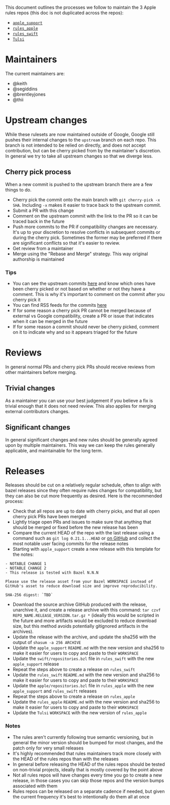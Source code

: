 This document outlines the processes we follow to maintain the 3 Apple
rules repos (this doc is not duplicated across the repos):

- [`apple_support`](https://github.com/bazelbuild/apple_support)
- [`rules_apple`](https://github.com/bazelbuild/rules_apple)
- [`rules_swift`](https://github.com/bazelbuild/rules_swift)
- [`Tulsi`](https://github.com/bazelbuild/tulsi)

# Maintainers

The current maintainers are:

- @keith
- @segiddins
- @brentleyjones
- @thii

# Upstream changes

While these rulesets are now maintained outside of Google, Google still
pushes their internal changes to the `upstream` branch on each repo.
This branch is not intended to be relied on directly, and does not
accept contribution, but can be cherry picked from by the maintainer's
discretion. In general we try to take all upstream changes so that we
diverge less.

## Cherry pick process

When a new commit is pushed to the upstream branch there are a few
things to do.

- Cherry pick the commit onto the main branch with `git cherry-pick -x
  SHA`. Including `-x` makes it easier to trace back to the upstream
  commit.
- Submit a PR with this change
- Comment on the upstream commit with the link to the PR so it can be
  traced back in the future
- Push more commits to the PR if compatibility changes are necessary.
  It's up to your discretion to resolve conflicts in subsequent commits
  or during the cherry pick. Sometimes the former may be preferred if
  there are significant conflicts so that it's easier to review.
- Get review from a maintainer
- Merge using the "Rebase and Merge" strategy. This way original
  authorship is maintained

### Tips

- You can see the upstream commits
  [here](https://github.com/bazelbuild/rules_apple/compare/upstream) and
  know which ones have been cherry picked or not based on whether or not
  they have a comment. This is why it's important to comment on the
  commit after you cherry pick it
- You can find RSS feeds for the commits
  [here](https://github.com/bazelbuild/rules_apple/commits/upstream.atom)
- If for some reason a cherry pick PR cannot be merged because of
  external vs Google compatibility, create a PR or issue that indicates
  when it can be merged in the future
- If for some reason a commit should never be cherry picked, comment on
  it to indicate why and so it appears triaged for the future

# Reviews

In general normal PRs and cherry pick PRs should receive reviews from
other maintainers before merging.

## Trivial changes

As a maintainer you can use your best judgement if you believe a fix is
trivial enough that it does not need review. This also applies for
merging external contributors changes.

## Significant changes

In general significant changes and new rules should be generally agreed
upon by multiple maintainers. This way we can keep the rules generally
applicable, and maintainable for the long term.

# Releases

Releases should be cut on a relatively regular schedule, often to align
with bazel releases since they often require rules changes for
compatibility, but they can also be cut more frequently as desired. Here
is the recommended process:

- Check that all repos are up to date with cherry picks, and that all
  open cherry pick PRs have been merged
- Lightly triage open PRs and issues to make sure that anything that
  should be merged or fixed before the new release has been
- Compare the current HEAD of the repo with the last release using a
  command such as `git log 0.21.1...HEAD` or [on
  GitHub](https://github.com/bazelbuild/rules_apple/compare/0.21.1...HEAD)
  and collect the most notable user facing commits for the release
  notes
- Starting with `apple_support` create a new release with this template
  for the notes:

```
- NOTABLE CHANGE 1
- NOTABLE CHANGE 2
- This release is tested with Bazel N.N.N

Please use the release asset from your Bazel WORKSPACE instead of
GitHub's asset to reduce download size and improve reproducibility.

SHA-256 digest: `TBD`
```

- Download the source archive GitHub produced with the release,
  unarchive it, and create a release archive with this command: `tar
  czvf REPO_NAME.RELEASE_VERSION.tar.gz *` (ideally this would be
  scripted in the future and more artifacts would be excluded to reduce
  download size, but this method avoids potentially gitignored artifacts
  in the archives).
- Update the release with the archive, and update the sha256 with the
  output of `shasum -a 256 ARCHIVE`
- Update the `apple_support` `README.md` with the new version and sha256
  to make it easier for users to copy and paste to their `WORKSPACE`
- Update the `swift/repositories.bzl` file in `rules_swift` with the new
  `apple_support` release
- Repeat the steps above to create a release on `rules_swift`
- Update the `rules_swift` `README.md` with the new version and sha256
  to make it easier for users to copy and paste to their `WORKSPACE`
- Update the `apple/repositories.bzl` file in `rules_apple` with the new
  `apple_support` and `rules_swift` releases
- Repeat the steps above to create a release on `rules_apple`
- Update the `rules_apple` `README.md` with the new version and sha256
  to make it easier for users to copy and paste to their `WORKSPACE`
- Update the `Tulsi` `WORKSPACE` with the new version of `rules_apple`

### Notes

- The rules aren't currently following true semantic versioning, but in
  general the minor version should be bumped for most changes, and the
  patch only for very small releases
- It's highly recommended that rules maintainers track more closely with
  the HEAD of the rules repos than with the releases
- In general before releasing the HEAD of the rules repos should be
  tested on non-trivial projects, ideally that is mostly covered by the
  point above
- Not all rules repos will have changes every time you go to create a
  new release, in those cases you can skip those repos and the version
  bumps associated with them
- Rules repos can be released on a separate cadence if needed, but given
  the current frequency it's best to intentionally do them all at once
